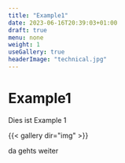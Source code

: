 ```yaml
---
title: "Example1"
date: 2023-06-16T20:39:03+01:00
draft: true
menu: none
weight: 1
useGallery: true
headerImage: "technical.jpg"
---
```


# Example1 

Dies ist Example 1

{{< gallery dir="img" >}}

da gehts weiter

